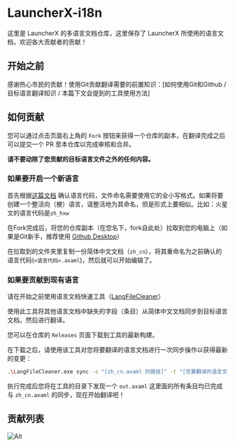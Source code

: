 # LauncherX-i18n

这里是 LauncherX 的多语言文档仓库，这里保存了 LauncherX 所使用的语言文档，欢迎各大贡献者的贡献！

## 开始之前

感谢热心市民的贡献！使用Git贡献翻译需要的前置知识：[如何使用Git和Github / 目标语言翻译知识 / 本篇下文会提到的工具使用方法]

## 如何贡献

您可以通过点击页面右上角的 `Fork` 按钮来获得一个仓库的副本，在翻译完成之后可以提交一个 PR 至本仓库以完成审核和合并。

**请不要动除了您贡献的目标语言文件之外的任何内容。**

### 如果要开启一个新语言

首先根据[这篇文档](https://www.zhanid.com/tool/language-codes.html) 确认语言代码，文件命名需要使用它的全小写格式。如果将要创建一个整活向（梗）语言，请整活地为其命名，但是形式上要相似。比如：火星文的语言代码是`zh_hxw`

在Fork完成后，将您的仓库副本（在您名下，fork自此处）拉取到您的电脑上（如果是Git新手，推荐使用 [Github Desktop](https://github.com/apps/desktop)）

在拉取到的文件夹里复制一份简体中文文档（`zh_cn`），将其重命名为之前确认的语言代码(`<语言代码>.axaml`)，然后就可以开始编辑了。

### 如果要贡献到现有语言

请在开始之前使用语言文档快速工具（[LangFileCleaner](https://github.com/Corona-Studio/LangFileCleaner)）

使用此工具将其他语言文档中缺失的字段（条目）从简体中文文档同步到目标语言文档，然后进行翻译。

您可以在仓库的 `Releases` 页面下载到工具的最新构建。

在下载之后，请使用该工具对您将要翻译的语言文档进行一次同步操作以获得最新的变更：

```bash
.\LangFileCleaner.exe sync -s "[zh_cn.axaml 的路径]" -t "[您要翻译的语言文档的路径]" -o "out.axaml"
```

执行完成后您将在工具的目录下发现一个 `out.axaml` 这里面的所有条目均已完成与 `zh_cn.axaml` 的同步，现在开始翻译吧！

## 贡献列表

![Alt](https://repobeats.axiom.co/api/embed/70122cda29c3978ce1dfb34c45f389f3ba44b315.svg "Repobeats analytics image")
